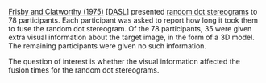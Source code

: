 [Frisby and Clatworthy (1975)](http://www.perceptionweb.com/abstract.cgi?id=p040173) [[DASL](http://lib.stat.cmu.edu/DASL/Stories/FusionTime.html)] presented [random dot stereograms](https://en.wikipedia.org/wiki/Autostereogram) to 78 participants. Each participant was asked to report how long it took them to fuse the random dot stereogram. Of the 78 participants, 35 were given extra visual information about the target image, in the form of a 3D model. The remaining participants were given no such information.

The question of interest is whether the visual information affected the fusion times for the random dot stereograms.
